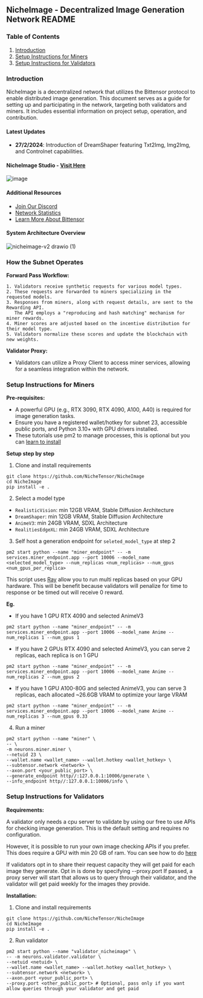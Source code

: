 ## NicheImage - Decentralized Image Generation Network README

### Table of Contents
1. [Introduction](#introduction)
2. [Setup Instructions for Miners](#setup-for-miners)
3. [Setup Instructions for Validators](#setup-for-validators)

<div id='introduction'/>

### Introduction

NicheImage is a decentralized network that utilizes the Bittensor protocol to enable distributed image generation. This document serves as a guide for setting up and participating in the network, targeting both validators and miners. It includes essential information on project setup, operation, and contribution.

#### Latest Updates
- **27/2/2024**: Introduction of DreamShaper featuring Txt2Img, Img2Img, and Controlnet capabilities.

#### NicheImage Studio - [Visit Here](https://nicheimage.streamlit.app)
![image](https://github.com/NicheTensor/NicheImage/assets/92072154/a02e299b-308d-40dd-90a2-5cc4789b896d)

#### Additional Resources
- [Join Our Discord](https://discord.gg/bittensor)
- [Network Statistics](https://taostats.io/)
- [Learn More About Bittensor](https://bittensor.com/)

#### System Architecture Overview
![nicheimage-v2 drawio (1)](https://github.com/NicheTensor/NicheImage/assets/92072154/6fede8e0-cf08-4da1-927f-17c512225961)

### How the Subnet Operates
**Forward Pass Workflow:**
```
1. Validators receive synthetic requests for various model types.
2. These requests are forwarded to miners specializing in the requested models.
3. Responses from miners, along with request details, are sent to the Rewarding API.
   The API employs a "reproducing and hash matching" mechanism for miner rewards.
4. Miner scores are adjusted based on the incentive distribution for their model type.
5. Validators normalize these scores and update the blockchain with new weights.
```

**Validator Proxy:**
- Validators can utilize a Proxy Client to access miner services, allowing for a seamless integration within the network.

<div id='setup-for-miners'/>
  
### Setup Instructions for Miners
**Pre-requisites:**
- A powerful GPU (e.g., RTX 3090, RTX 4090, A100, A40) is required for image generation tasks.
- Ensure you have a registered wallet/hotkey for subnet 23, accessible public ports, and Python 3.10+ with GPU drivers installed.
- These tutorials use pm2 to manage processes, this is optional but you can [learn to install](https://www.npmjs.com/package/pm2)

**Setup step by step**
1. Clone and install requirements
```
git clone https://github.com/NicheTensor/NicheImage
cd NicheImage
pip install -e .
```
2. Select a model type
 - `RealisticVision`: min 12GB VRAM, Stable Diffusion Architecture
 - `DreamShaper`: min 12GB VRAM, Stable Diffusion Architecture
 - `AnimeV3`: min 24GB VRAM, SDXL Architecture
 - `RealitiesEdgeXL`: min 24GB VRAM, SDXL Architecture 
3. Self host a generation endpoint for `seleted_model_type` at step 2
```
pm2 start python --name "miner_endpoint" -- -m services.miner_endpoint.app --port 10006 --model_name <selected_model_type> --num_replicas <num_replicas> --num_gpus <num_gpus_per_replica>
```
This script uses [Ray](ray.io) allow you to run multi replicas based on your GPU hardware. This will be benefit because validators will penalize for time to response or be timed out will receive 0 reward.

**Eg.**
- If you have 1 GPU RTX 4090 and selected AnimeV3
```
pm2 start python --name "miner_endpoint" -- -m services.miner_endpoint.app --port 10006 --model_name Anime --num_replicas 1 --num_gpus 1
```
- If you have 2 GPUs RTX 4090 and selected AnimeV3, you can serve 2 replicas, each replica is on 1 GPU
```
pm2 start python --name "miner_endpoint" -- -m services.miner_endpoint.app --port 10006 --model_name Anime --num_replicas 2 --num_gpus 2
```
- If you have 1 GPU A100-80G and selected AnimeV3, you can serve 3 replicas, each allocated ~26.6GB VRAM to optimize your large VRAM
```
pm2 start python --name "miner_endpoint" -- -m services.miner_endpoint.app --port 10006 --model_name Anime --num_replicas 3 --num_gpus 0.33
```
4. Run a miner
```
pm2 start python --name "miner" \
-- \
-m neurons.miner.miner \
--netuid 23 \
--wallet.name <wallet_name> --wallet.hotkey <wallet_hotkey> \
--subtensor.network <network> \
--axon.port <your_public_port> \
--generate_endpoint http//:127.0.0.1:10006/generate \
--info_endpoint http//:127.0.0.1:10006/info \
```

<div id='setup-for-validators'/>

### Setup Instructions for Validators
**Requirements:**

A validator only needs a cpu server to validate by using our free to use APIs for checking image generation. This is the default setting and requires no configuration.

However, it is possible to run your own image checking APIs if you prefer. This does require a GPU with min 20 GB of ram. You can see how to do [here](./services/README.md)

If validators opt in to share their request capacity they will get paid for each image they generate. Opt in is done by specifying --proxy.port
If passed, a proxy server will start that allows us to query through their validator, and the validator will get paid weekly for the images they provide.

**Installation:**

1. Clone and install requirements
```
git clone https://github.com/NicheTensor/NicheImage
cd NicheImage
pip install -e .
```
2. Run validator
```
pm2 start python --name "validator_nicheimage" \
-- -m neurons.validator.validator \
--netuid <netuid> \
--wallet.name <wallet_name> --wallet.hotkey <wallet_hotkey> \
--subtensor.network <network> \
--axon.port <your_public_port> \
--proxy.port <other_public_port> # Optional, pass only if you want allow queries through your validator and get paid
```

